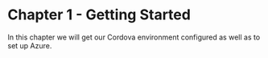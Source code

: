 # Chapter 1 - Getting Started

In this chapter we will get our Cordova environment configured as well as to set up Azure.
